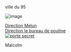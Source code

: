 ville du 95 

![image](https://user-images.githubusercontent.com/115066402/198039240-cd104b98-8f79-460b-a8ac-69b3cc5fb69e.png)


<a href="https://github.com/gavet92/LABY/blob/main/Melun.md">Direction Melun</a><br>
<a href="https://github.com/gavet92/LABY/blob/main/GAME_OVER.md">Direction le bureau de poutine</a><br>
<a href="https://github.com/gavet92/LABY/blob/main/SECRET_ROOM.md"><img src="https://user-images.githubusercontent.com/115066388/198229571-20f4b6ef-ec5f-4f19-926f-95fa71949790.png" alt="porte secret" /></a>


Malcolm